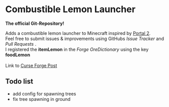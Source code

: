 Combustible Lemon Launcher
==========================

__The official Git-Repository!__

Adds a combustible lemon launcher to Minecraft inspired by [Portal 2](http://thinkwithportals.com/).<br>
Feel free to submit issues & improvements using GitHubs _Issue Tracker_  and _Pull Requests_ .<br>
I registered the __itemLemon__ in the _Forge OreDictionary_ using the key __foodLemon__<br>
<br>
Link to [Curse Forge Post](http://minecraft.curseforge.com/mc-mods/combustible-lemon-launcher/)

## Todo list

- add config for spawning trees
- fix tree spawning in ground